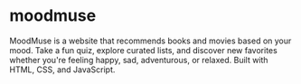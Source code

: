 # moodmuse
MoodMuse is a website that recommends books and movies based on your mood. Take a fun quiz, explore curated lists, and discover new favorites whether you're feeling happy, sad, adventurous, or relaxed. Built with HTML, CSS, and JavaScript.
